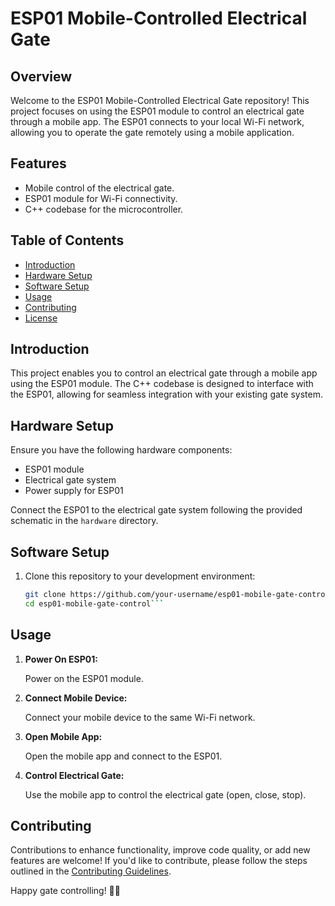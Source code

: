 # ESP01 Mobile-Controlled Electrical Gate

## Overview

Welcome to the ESP01 Mobile-Controlled Electrical Gate repository! This project focuses on using the ESP01 module to control an electrical gate through a mobile app. The ESP01 connects to your local Wi-Fi network, allowing you to operate the gate remotely using a mobile application. 

## Features

- Mobile control of the electrical gate.
- ESP01 module for Wi-Fi connectivity.
- C++ codebase for the microcontroller.

## Table of Contents

- [Introduction](#introduction)
- [Hardware Setup](#hardware-setup)
- [Software Setup](#software-setup)
- [Usage](#usage)
- [Contributing](#contributing)
- [License](#license)

## Introduction

This project enables you to control an electrical gate through a mobile app using the ESP01 module. The C++ codebase is designed to interface with the ESP01, allowing for seamless integration with your existing gate system.

## Hardware Setup

Ensure you have the following hardware components:

- ESP01 module
- Electrical gate system
- Power supply for ESP01

Connect the ESP01 to the electrical gate system following the provided schematic in the `hardware` directory.

## Software Setup

1. Clone this repository to your development environment:

   ```bash
   git clone https://github.com/your-username/esp01-mobile-gate-control.git
   cd esp01-mobile-gate-control```

## Usage

1. **Power On ESP01:**
   
   Power on the ESP01 module.

2. **Connect Mobile Device:**
   
   Connect your mobile device to the same Wi-Fi network.

3. **Open Mobile App:**
   
   Open the mobile app and connect to the ESP01.

4. **Control Electrical Gate:**
   
   Use the mobile app to control the electrical gate (open, close, stop).

## Contributing

Contributions to enhance functionality, improve code quality, or add new features are welcome! If you'd like to contribute, please follow the steps outlined in the [Contributing Guidelines](CONTRIBUTING.md).



Happy gate controlling! 🚧📱
